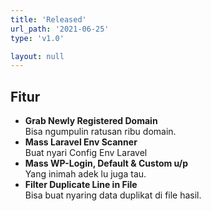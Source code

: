 ```yaml
---
title: 'Released'
url_path: '2021-06-25'
type: 'v1.0'

layout: null
---
```


## Fitur

- **Grab Newly Registered Domain**<br />
Bisa ngumpulin ratusan ribu domain.
- **Mass Laravel Env Scanner**<br />
Buat nyari Config Env Laravel 
- **Mass WP-Login, Default & Custom u/p**<br />
Yang inimah adek lu juga tau.
- **Filter Duplicate Line in File**<br />
Bisa buat nyaring data duplikat di file hasil.
